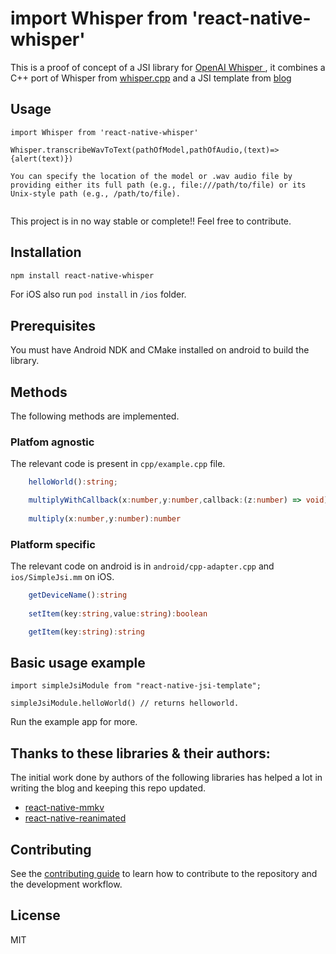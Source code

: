 # import Whisper from 'react-native-whisper'

This is a proof of concept of a JSI library for [OpenAI Whisper ](https://openai.com/research/whisper), it combines a C++ port of Whisper from [whisper.cpp](https://github.com/ggerganov/whisper.cpp) and a JSI template from [blog](https://blog.notesnook.com/getting-started-react-native-jsi/)

## Usage 

```
import Whisper from 'react-native-whisper'

Whisper.transcribeWavToText(pathOfModel,pathOfAudio,(text)=>{alert(text)})

You can specify the location of the model or .wav audio file by providing either its full path (e.g., file:///path/to/file) or its Unix-style path (e.g., /path/to/file).


```

This project is in no way stable or complete!! Feel free to contribute.


## Installation

```sh
npm install react-native-whisper
```
For iOS also run `pod install` in `/ios` folder.


## Prerequisites
You must have Android NDK and CMake installed on android to build the library.

## Methods
The following methods are implemented.

### Platfom agnostic
The relevant code is present in `cpp/example.cpp` file.
```ts
    helloWorld():string;

    multiplyWithCallback(x:number,y:number,callback:(z:number) => void):void
    
    multiply(x:number,y:number):number
```

### Platform specific
The relevant code on android is in `android/cpp-adapter.cpp` and `ios/SimpleJsi.mm` on iOS.
```ts
    getDeviceName():string
    
    setItem(key:string,value:string):boolean

    getItem(key:string):string
```

## Basic usage example
```tsx
import simpleJsiModule from "react-native-jsi-template";

simpleJsiModule.helloWorld() // returns helloworld.
```
Run the example app for more.


## Thanks to these libraries & their authors:
The initial work done by authors of the following libraries has helped a lot in writing the blog and keeping this repo updated.

- [react-native-mmkv](https://github.com/mrousavy/react-native-mmkv/)
- [react-native-reanimated](https://github.com/software-mansion/react-native-reanimated/)

## Contributing

See the [contributing guide](CONTRIBUTING.md) to learn how to contribute to the repository and the development workflow.

## License

MIT
